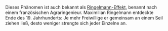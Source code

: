 <span style="color:#000ff;">Dieses Phänomen ist auch bekannt als</span> <a href="http://www.zeit.de/karriere/beruf/2011-06/rezension-psychologische-phaenomene" rel="noopener" class="external-link" target="_blank" style="color:#dca0dff;">Ringelmann-Effekt</a><span style="color:#000ff;">, benannt nach einem französischen Agraringenieur. Maximilian Ringelmann entdeckte Ende des 19. Jahrhunderts: Je mehr Freiwillige er gemeinsam an einem Seil ziehen ließ, desto weniger strengte sich jeder Einzelne an.</span>